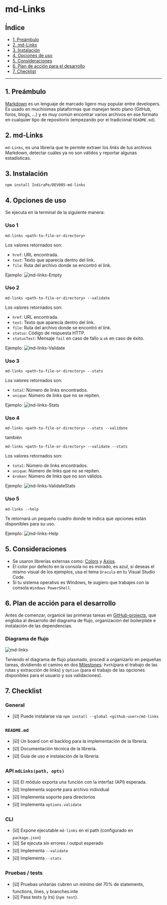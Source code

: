 # md-Links

## Índice

* [1. Preámbulo](#1-preámbulo)
* [2. md-Links](#2-md-Links)
* [3. Instalación](#3-instalación)
* [4. Opciones de uso](#4-opciones-de-uso)
* [5. Consideraciones](#5-consideraciones)
* [6. Plan de acción para el desarrollo](#6-plan-de-acción-para-el-desarrollo)
* [7. Checklist](#7-checklist)

***

## 1. Preámbulo

[Markdown](https://es.wikipedia.org/wiki/Markdown) es un lenguaje de marcado
ligero muy popular entre developers. Es usado en muchísimas plataformas que
manejan texto plano (GitHub, foros, blogs, ...) y es muy común
encontrar varios archivos en ese formato en cualquier tipo de repositorio
(empezando por el tradicional `README.md`).

## 2. md-Links

`md-Links`, es una librería que te permite extraer los _links_ de tus archivos 
Markdown, detectar cuáles ya no son válidos y reportar algunas estadísticas.

## 3. Instalación

`npm install IndiraPe/DEV005-md-links`

## 4. Opciones de uso

Se ejecuta en la terminal de la siguiente manera:

### Uso 1

`md-links <path-to-file-or-directory>`

Los valores retornados son:
* `href`: URL encontrada.
* `text`: Texto que aparecía dentro del link.
* `file`: Ruta del archivo donde se encontró el link.

Ejemplo: 
![md-links-Empty](./img/validateFalse.jpg)

### Uso 2

`md-links <path-to-file-or-directory> --validate`

Los valores retornados son:
* `href`: URL encontrada.
* `text`: Texto que aparecía dentro del link.
* `file`: Ruta del archivo donde se encontró el link.
* `status`: Código de respuesta HTTP.
* `statusText`: Mensaje `fail` en caso de fallo u `ok` en caso de éxito.

Ejemplo: 
![md-links-Validate](./img/validateTrue.jpg)

### Uso 3

`md-links <path-to-file-or-directory> --stats`

Los valores retornados son:
* `total`: Número de links encontrados.
* `unique`: Número de links que no se repiten.

Ejemplo: 
![md-links-Stats](./img/stats.jpg)

### Uso 4

`md-links <path-to-file-or-directory> --stats --validate`

también

`md-links <path-to-file-or-directory> --validate --stats`

Los valores retornados son:
* `total`: Número de links encontrados.
* `unique`: Número de links que no se repiten.
* `broken`: Número de links que no son válidos.

Ejemplo: 
![md-links-ValidateStats](./img/validateStats.jpg)

### Uso 5

`md-links --help`

Te retornará un pequeño cuadro donde te indica que opciones están disponibles para su uso.

Ejemplo: 
![md-links-Help](./img/help.jpg) 

## 5. Consideraciones

* Se usaron librerías externas como: [Colors](https://www.npmjs.com/package/colors) y [Axios](https://www.npmjs.com/package/axios).
* El color por defecto en la consola no es morado, es azul, si deseas
  el mismo visual de los ejemplos, usa el tema `Dracula` en tu Visual
  Studio Code.
* Si tu sistema operativo es Windows, te sugiero que trabajes con la 
  consola `Windows PowerShell`.

## 6. Plan de acción para el desarrollo

Antes de comenzar, organicé las primeras tareas en [GitHub-projects](https://github.com/users/IndiraPe/projects/4/views/1), que engloba al desarrollo del diagrama de flujo, organización del boilerplate e instalación de las dependencias.

### Diagrama de flujo

![md-links](./img/mdLinks.jpg)

Teniendo el diagrama de flujo plasmado, procedí a organizarlo en pequeñas tareas, dividiendo el camino en dos [Milestones](https://github.com/IndiraPe/DEV005-md-links/milestones): `Path`(para el trabajo de las rutas y extracción de links) y `Option` (para el trabajo de las opciones disponibles para el usuario y sus validaciones).

## 7. Checklist

### General

* [:ballot_box_with_check:] Puede instalarse via `npm install --global <github-user>/md-links`

### `README.md`

* [:ballot_box_with_check:] Un board con el backlog para la implementación de la librería.
* [:ballot_box_with_check:] Documentación técnica de la librería.
* [:ballot_box_with_check:] Guía de uso e instalación de la librería

### API `mdLinks(path, opts)`

* [:ballot_box_with_check:] El módulo exporta una función con la interfaz (API) esperada.
* [:ballot_box_with_check:] Implementa soporte para archivo individual
* [:ballot_box_with_check:] Implementa soporte para directorios
* [:ballot_box_with_check:] Implementa `options.validate`

### CLI

* [:ballot_box_with_check:] Expone ejecutable `md-links` en el path (configurado en `package.json`)
* [:ballot_box_with_check:] Se ejecuta sin errores / output esperado
* [:ballot_box_with_check:] Implementa `--validate`
* [:ballot_box_with_check:] Implementa `--stats`

### Pruebas / tests

* [:ballot_box_with_check:] Pruebas unitarias cubren un mínimo del 70% de statements, functions,
  lines, y branches.inte
* [:ballot_box_with_check:] Pasa tests (y lrs) (`npm test`).
